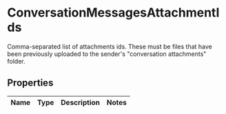 

# ConversationMessagesAttachmentIds

Comma-separated list of attachments ids. These must be files that have been previously uploaded to the sender's \"conversation attachments\" folder.

## Properties

| Name | Type | Description | Notes |
|------------ | ------------- | ------------- | -------------|



